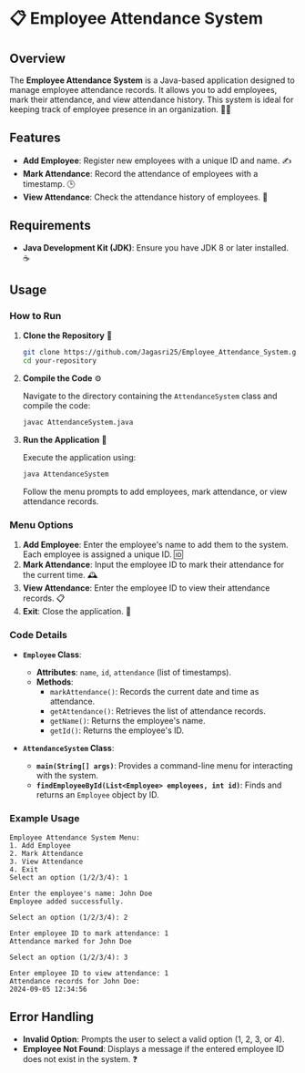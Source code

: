 # 📋 Employee Attendance System

## Overview

The **Employee Attendance System** is a Java-based application designed to manage employee attendance records. It allows you to add employees, mark their attendance, and view attendance history. This system is ideal for keeping track of employee presence in an organization. 🏢📅

## Features

- **Add Employee**: Register new employees with a unique ID and name. ✍️
- **Mark Attendance**: Record the attendance of employees with a timestamp. 🕒
- **View Attendance**: Check the attendance history of employees. 📜

## Requirements

- **Java Development Kit (JDK)**: Ensure you have JDK 8 or later installed. ☕️

## Usage

### How to Run

1. **Clone the Repository** 🧩

   ```sh
   git clone https://github.com/Jagasri25/Employee_Attendance_System.git
   cd your-repository
   ```

2. **Compile the Code** ⚙️

   Navigate to the directory containing the `AttendanceSystem` class and compile the code:

   ```sh
   javac AttendanceSystem.java
   ```

3. **Run the Application** 🚀

   Execute the application using:

   ```sh
   java AttendanceSystem
   ```

   Follow the menu prompts to add employees, mark attendance, or view attendance records.

### Menu Options

1. **Add Employee**: Enter the employee's name to add them to the system. Each employee is assigned a unique ID. 🆔
2. **Mark Attendance**: Input the employee ID to mark their attendance for the current time. 🕰️
3. **View Attendance**: Enter the employee ID to view their attendance records. 📋
4. **Exit**: Close the application. 🚪

### Code Details

- **`Employee` Class**:
  - **Attributes**: `name`, `id`, `attendance` (list of timestamps).
  - **Methods**:
    - `markAttendance()`: Records the current date and time as attendance.
    - `getAttendance()`: Retrieves the list of attendance records.
    - `getName()`: Returns the employee's name.
    - `getId()`: Returns the employee's ID.

- **`AttendanceSystem` Class**:
  - **`main(String[] args)`**: Provides a command-line menu for interacting with the system.
  - **`findEmployeeById(List<Employee> employees, int id)`**: Finds and returns an `Employee` object by ID.

### Example Usage

```text
Employee Attendance System Menu:
1. Add Employee
2. Mark Attendance
3. View Attendance
4. Exit
Select an option (1/2/3/4): 1

Enter the employee's name: John Doe
Employee added successfully.

Select an option (1/2/3/4): 2

Enter employee ID to mark attendance: 1
Attendance marked for John Doe

Select an option (1/2/3/4): 3

Enter employee ID to view attendance: 1
Attendance records for John Doe:
2024-09-05 12:34:56
```

## Error Handling

- **Invalid Option**: Prompts the user to select a valid option (1, 2, 3, or 4).
- **Employee Not Found**: Displays a message if the entered employee ID does not exist in the system. ❓
